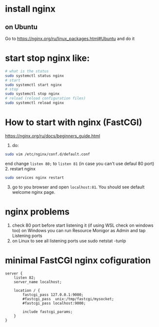 # install nginx
## on Ubuntu
Go to https://nginx.org/ru/linux_packages.html#Ubuntu and do it
# start stop nginx like:

```bash
# what is the status
sudo systemctl status nginx
# start
sudo systemctl start nginx
# stop
sudo systemctl stop nginx
# reload (reload configuration files)
sudo systemctl reload nginx
```
# How to start with nginx (FastCGI)
https://nginx.org/ru/docs/beginners_guide.html

1. do:
``` bash
sudo vim /etc/nginx/conf.d/default.conf
```
end change `listen 80;` to `listen 81` (in case you can't use defaul 80 port)
2. restart nginx
``` bash
sudo services nginx restart
```
3. go to you browser and open `localhost:81`. You should see default welcome nginx page.


# nginx problems
1. check 80 port before start listening it (if using WSL check on windows too)
   on Windows you can run Resource Monigor as Admin and tap Listening ports
2. on Linux to see all listening ports use
   sudo netstat -tunlp

# minimal FastCGI nginx cofiguration

``` nginx
server { 
    listen 82;
    server_name localhost; 

    location / { 
        fastcgi_pass 127.0.0.1:9000; 
        #fastcgi_pass  unix:/tmp/fastcgi/mysocket; 
        #fastcgi_pass localhost:9000; 
         
        include fastcgi_params; 
    } 
}
```
